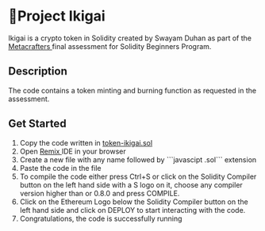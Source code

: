 <h1> 💫Project Ikigai </h1>
<p>Ikigai is a crypto token in Solidity created by Swayam Duhan as part of the 
  <a href = "https://www.metacrafters.io/"> Metacrafters </a> final assessment for Solidity Beginners Program.</p>

<h2> Description </h2>
The code contains a token minting and burning function as requested in the assessment.

<h2> Get Started </h2>
<ol> 
  <li> Copy the code written in <a href = "token-ikigai.sol"> token-ikigai.sol </a></li>
  <li> Open <a href = "https://remix.ethereum.org/"> Remix </a> IDE in your browser </li>
  <li> Create a new file with any name followed by ```javascipt
    .sol``` extension </li>
  <li> Paste the code in the file </li>
  <li> To compile the code either press Ctrl+S or click on the Solidity Compiler button on the left hand side with a S logo on it, choose any compiler version higher than or 0.8.0 and press COMPILE. </li>
  <li> Click on the Ethereum Logo below the Solidity Compiler button on the left hand side and click on DEPLOY to start interacting with the code. </li>
  <li> Congratulations, the code is successfully running </li>
</ol>


